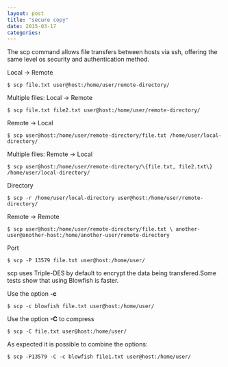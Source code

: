 ```yaml
---
layout: post
title: "secure copy"
date: 2015-03-17
categories:
---
```

The scp command allows file transfers between hosts via ssh, offering the same level os security and authentication method.

Local -> Remote


```
$ scp file.txt user@host:/home/user/remote-directory/
```
      
Multiple files: Local -> Remote


```
$ scp file.txt file2.txt user@host:/home/user/remote-directory/
```
      
Remote -> Local


```
$ scp user@host:/home/user/remote-directory/file.txt /home/user/local-directory/
```
      
Multiple files: Remote -> Local


```
$ scp user@host:/home/user/remote-directory/\{file.txt, file2.txt\} /home/user/local-directory/
```
      
Directory


```
$ scp -r /home/user/local-directory user@host:/home/user/remote-directory/
```
      
Remote -> Remote


```
$ scp user@host:/home/user/remote-directory/file.txt \ another-user@another-host:/home/another-user/remote-directory
```
      
Port


```
$ scp -P 13579 file.txt user@host:/home/user/
```
      
scp uses Triple-DES by default to encrypt the data being transfered.Some tests show that using Blowfish is faster.


Use the option **-c**


```
$ scp -c blowfish file.txt user@host:/home/user/
```
      
Use the option **-C** to compress


```
$ scp -C file.txt user@host:/home/user/
```
      
As expected it is possible to combine the options:


```
$ scp -P13579 -C -c blowfish file1.txt user@host:/home/user/
```
      